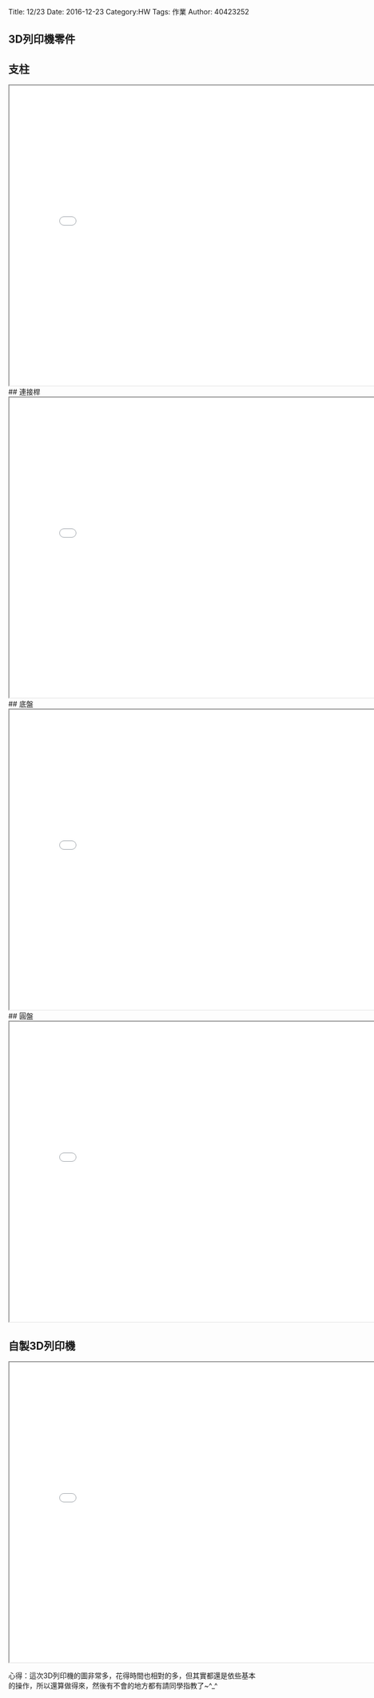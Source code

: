 Title: 12/23
Date: 2016-12-23 
Category:HW
Tags: 作業
Author: 40423252



<!-- PELICAN_END_SUMMARY -->

## 3D列印機零件
## 支柱
<iframe src="./../work/3d copy/20161217-1.html" width="800" height="600"></iframe>
## 連接桿
<iframe src="./../work/3d copy/20161217.html" width="800" height="600"></iframe>
## 底盤
<iframe src="./../work/3d copy/20161217-5.html" width="800" height="600"></iframe>
## 圓盤
<iframe src="./../work/3d copy/20161217-3.html" width="800" height="600"></iframe>

## 自製3D列印機
<iframe src="./../work/3d copy/20161217-2.html" width="800" height="600"></iframe>

心得：這次3D列印機的圖非常多，花得時間也相對的多，但其實都還是依些基本的操作，所以還算做得來，然後有不會的地方都有請同學指教了~^_^
